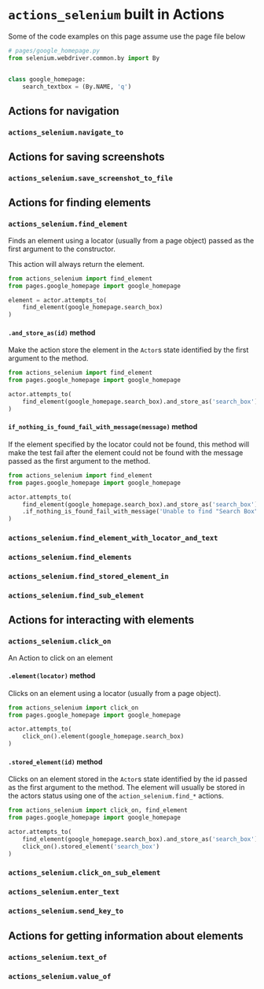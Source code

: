 # ```actions_selenium``` built in Actions

Some of the code examples on this page assume use the page file below

```python
# pages/google_homepage.py
from selenium.webdriver.common.by import By


class google_homepage:
    search_textbox = (By.NAME, 'q')
```

## Actions for navigation

### ```actions_selenium.navigate_to```

## Actions for saving screenshots

### ```actions_selenium.save_screenshot_to_file```

## Actions for finding elements

### ```actions_selenium.find_element```

Finds an element using a locator (usually from a page object) passed as the
first argument to the constructor.

This action will always return the element.

```python
from actions_selenium import find_element
from pages.google_homepage import google_homepage

element = actor.attempts_to(
    find_element(google_homepage.search_box)
)
```

#### ```.and_store_as(id)``` method

Make the action store the element in the ```Actor```s state identified by the
first argument to the method.

```python
from actions_selenium import find_element
from pages.google_homepage import google_homepage

actor.attempts_to(
    find_element(google_homepage.search_box).and_store_as('search_box')
)
```

#### ```if_nothing_is_found_fail_with_message(message)``` method

If the element specified by the locator could not be found, this method will
make the test fail after the element could not be found with the message passed
as the first argument to the method.

```python
from actions_selenium import find_element
from pages.google_homepage import google_homepage

actor.attempts_to(
    find_element(google_homepage.search_box).and_store_as('search_box')
    .if_nothing_is_found_fail_with_message('Unable to find "Search Box"')
)
```

### ```actions_selenium.find_element_with_locator_and_text```

### ```actions_selenium.find_elements```

### ```actions_selenium.find_stored_element_in```

### ```actions_selenium.find_sub_element```

## Actions for interacting with elements

### ```actions_selenium.click_on```

An Action to click on an element

#### ```.element(locator)``` method

Clicks on an element using a locator (usually from a page object).

```python
from actions_selenium import click_on
from pages.google_homepage import google_homepage

actor.attempts_to(
    click_on().element(google_homepage.search_box)
)
```

#### ```.stored_element(id)``` method

Clicks on an element stored in the ```Actor```s state identified by the id
passed as the first argument to the method. The element will usually be stored
in the actors status using one of the ```action_selenium.find_*``` actions.


```python
from actions_selenium import click_on, find_element
from pages.google_homepage import google_homepage

actor.attempts_to(
    find_element(google_homepage.search_box).and_store_as('search_box'),
    click_on().stored_element('search_box')
)
```

### ```actions_selenium.click_on_sub_element```

### ```actions_selenium.enter_text```

### ```actions_selenium.send_key_to```

## Actions for getting information about elements

### ```actions_selenium.text_of```

### ```actions_selenium.value_of```
